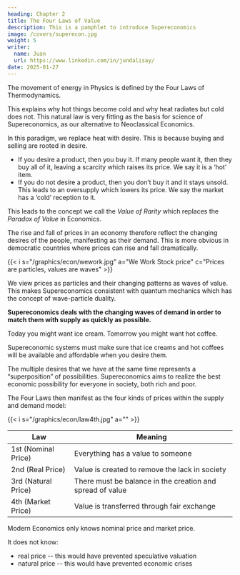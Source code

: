 ```yaml
---
heading: Chapter 2
title: The Four Laws of Value 
description: This is a pamphlet to introduce Supereconomics
image: /covers/superecon.jpg
weight: 5
writer:
  name: Juan
  url: https://www.linkedin.com/in/jundalisay/
date: 2025-01-27
---
```


<!-- How to prevent overheating or humans exhausting or stressing themselves for their economic desires or how to prevent stri or the environemnt with extinction -->

The movement of energy in Physics is defined by the Four Laws of Thermodynamics. 

This explains why hot things become cold and why heat radiates but cold does not. This natural law is very fitting as the basis for science of Supereconomics, as our alternative to Neoclassical Economics.

In this paradigm, we replace heat with desire. This is because buying and selling are rooted in desire.

- If you desire a product, then you buy it. If many people want it, then they buy all of it, leaving a scarcity which raises its price. We say it is a ‘hot’ item. 
- If you do not desire a product, then you don’t buy it and it stays unsold. This leads to an oversupply which lowers its price. We say the market has a ‘cold’ reception to it.

This leads to the concept we call the *Value of Rarity* which replaces the *Paradox of Value* in Economics. 

The rise and fall of prices in an economy therefore reflect the changing desires of the people, manifesting as their demand. This is more obvious in democratic countries where prices can rise and fall dramatically.

{{< i s="/graphics/econ/wework.jpg" a="We Work Stock price" c="Prices are particles, values are waves" >}}


We view prices as particles and their changing patterns as waves of value. This makes Supereconomics consistent with quantum mechanics which has the concept of wave-particle duality.

**Supereconomics deals with the changing waves of demand in order to match them with supply as quickly as possible.** 

Today you might want ice cream. Tomorrow you might want hot coffee.

Supereconomic systems must make sure that ice creams and hot coffees will be available and affordable when you desire them. 

The multiple desires that we have at the same time represents a “superposition” of possibilities. Supereconomics aims to realize the best economic possibility for everyone in society, both rich and poor.




The Four Laws then manifest as the four kinds of prices within the supply and demand model:

{{< i s="/graphics/econ/law4th.jpg" a="" >}}
 

Law | Meaning
--- | ---
1st (Nominal Price) | Everything has a value to someone
2nd (Real Price) | Value is created to remove the lack in society 
3rd (Natural Price) | There must be balance in the creation and spread of value
4th (Market Price) | Value is transferred through fair exchange




Modern Economics only knows nominal price and market price.

It does not know:
- real price -- this would have prevented speculative valuation
- natural price -- this would have prevented economic crises
